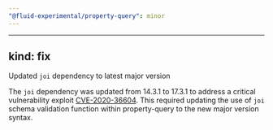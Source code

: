 ```yaml
---
"@fluid-experimental/property-query": minor
---
```

---
kind: fix
---

Updated `joi` dependency to latest major version

The `joi` dependency was updated from 14.3.1 to 17.3.1 to address a critical vulnerability exploit
[CVE-2020-36604](https://github.com/advisories/GHSA-c429-5p7v-vgjp). This required updating the use of `joi` schema
validation function within property-query to the new major version syntax.
